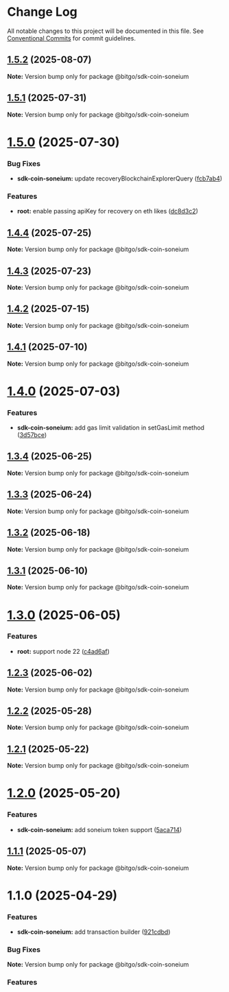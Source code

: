 # Change Log

All notable changes to this project will be documented in this file.
See [Conventional Commits](https://conventionalcommits.org) for commit guidelines.

## [1.5.2](https://github.com/BitGo/BitGoJS/compare/@bitgo/sdk-coin-soneium@1.5.1...@bitgo/sdk-coin-soneium@1.5.2) (2025-08-07)

**Note:** Version bump only for package @bitgo/sdk-coin-soneium

## [1.5.1](https://github.com/BitGo/BitGoJS/compare/@bitgo/sdk-coin-soneium@1.5.0...@bitgo/sdk-coin-soneium@1.5.1) (2025-07-31)

**Note:** Version bump only for package @bitgo/sdk-coin-soneium

# [1.5.0](https://github.com/BitGo/BitGoJS/compare/@bitgo/sdk-coin-soneium@1.4.4...@bitgo/sdk-coin-soneium@1.5.0) (2025-07-30)

### Bug Fixes

- **sdk-coin-soneium:** update recoveryBlockchainExplorerQuery ([fcb7ab4](https://github.com/BitGo/BitGoJS/commit/fcb7ab47e04e9164bf33a82aa4ab8ac7d6db30fa))

### Features

- **root:** enable passing apiKey for recovery on eth likes ([dc8d3c2](https://github.com/BitGo/BitGoJS/commit/dc8d3c201b5ab82b05e1db69f310a0860e21bf78))

## [1.4.4](https://github.com/BitGo/BitGoJS/compare/@bitgo/sdk-coin-soneium@1.4.2...@bitgo/sdk-coin-soneium@1.4.4) (2025-07-25)

**Note:** Version bump only for package @bitgo/sdk-coin-soneium

## [1.4.3](https://github.com/BitGo/BitGoJS/compare/@bitgo/sdk-coin-soneium@1.4.2...@bitgo/sdk-coin-soneium@1.4.3) (2025-07-23)

**Note:** Version bump only for package @bitgo/sdk-coin-soneium

## [1.4.2](https://github.com/BitGo/BitGoJS/compare/@bitgo/sdk-coin-soneium@1.4.1...@bitgo/sdk-coin-soneium@1.4.2) (2025-07-15)

**Note:** Version bump only for package @bitgo/sdk-coin-soneium

## [1.4.1](https://github.com/BitGo/BitGoJS/compare/@bitgo/sdk-coin-soneium@1.4.0...@bitgo/sdk-coin-soneium@1.4.1) (2025-07-10)

**Note:** Version bump only for package @bitgo/sdk-coin-soneium

# [1.4.0](https://github.com/BitGo/BitGoJS/compare/@bitgo/sdk-coin-soneium@1.3.4...@bitgo/sdk-coin-soneium@1.4.0) (2025-07-03)

### Features

- **sdk-coin-soneium:** add gas limit validation in setGasLimit method ([3d57bce](https://github.com/BitGo/BitGoJS/commit/3d57bcebf8444c25ddb7d4ebcaf67395bd29fb70))

## [1.3.4](https://github.com/BitGo/BitGoJS/compare/@bitgo/sdk-coin-soneium@1.3.3...@bitgo/sdk-coin-soneium@1.3.4) (2025-06-25)

**Note:** Version bump only for package @bitgo/sdk-coin-soneium

## [1.3.3](https://github.com/BitGo/BitGoJS/compare/@bitgo/sdk-coin-soneium@1.3.2...@bitgo/sdk-coin-soneium@1.3.3) (2025-06-24)

**Note:** Version bump only for package @bitgo/sdk-coin-soneium

## [1.3.2](https://github.com/BitGo/BitGoJS/compare/@bitgo/sdk-coin-soneium@1.3.1...@bitgo/sdk-coin-soneium@1.3.2) (2025-06-18)

**Note:** Version bump only for package @bitgo/sdk-coin-soneium

## [1.3.1](https://github.com/BitGo/BitGoJS/compare/@bitgo/sdk-coin-soneium@1.3.0...@bitgo/sdk-coin-soneium@1.3.1) (2025-06-10)

**Note:** Version bump only for package @bitgo/sdk-coin-soneium

# [1.3.0](https://github.com/BitGo/BitGoJS/compare/@bitgo/sdk-coin-soneium@1.2.3...@bitgo/sdk-coin-soneium@1.3.0) (2025-06-05)

### Features

- **root:** support node 22 ([c4ad6af](https://github.com/BitGo/BitGoJS/commit/c4ad6af2e8896221417c303f0f6b84652b493216))

## [1.2.3](https://github.com/BitGo/BitGoJS/compare/@bitgo/sdk-coin-soneium@1.2.2...@bitgo/sdk-coin-soneium@1.2.3) (2025-06-02)

**Note:** Version bump only for package @bitgo/sdk-coin-soneium

## [1.2.2](https://github.com/BitGo/BitGoJS/compare/@bitgo/sdk-coin-soneium@1.2.1...@bitgo/sdk-coin-soneium@1.2.2) (2025-05-28)

**Note:** Version bump only for package @bitgo/sdk-coin-soneium

## [1.2.1](https://github.com/BitGo/BitGoJS/compare/@bitgo/sdk-coin-soneium@1.2.0...@bitgo/sdk-coin-soneium@1.2.1) (2025-05-22)

**Note:** Version bump only for package @bitgo/sdk-coin-soneium

# [1.2.0](https://github.com/BitGo/BitGoJS/compare/@bitgo/sdk-coin-soneium@1.1.1...@bitgo/sdk-coin-soneium@1.2.0) (2025-05-20)

### Features

- **sdk-coin-soneium:** add soneium token support ([5aca714](https://github.com/BitGo/BitGoJS/commit/5aca714929c34b463fd3c939afcf0792570ed8e8))

## [1.1.1](https://github.com/BitGo/BitGoJS/compare/@bitgo/sdk-coin-soneium@1.1.0...@bitgo/sdk-coin-soneium@1.1.1) (2025-05-07)

**Note:** Version bump only for package @bitgo/sdk-coin-soneium

# 1.1.0 (2025-04-29)

### Features

- **sdk-coin-soneium:** add transaction builder ([921cdbd](https://github.com/BitGo/BitGoJS/commit/921cdbd641574faf06880bfbb0a37db03fac55b6))

### Bug Fixes

**Note:** Version bump only for package @bitgo/sdk-coin-soneium

### Features
